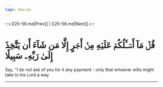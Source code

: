 ```yaml
---
tags: meccan
---
```


👈 [[25-56.md|Prev]] | [[25-58.md|Next]] 👉

# قُلۡ مَآ أَسۡـَٔلُكُمۡ عَلَيۡهِ مِنۡ أَجۡرٍ إِلَّا مَن شَآءَ أَن يَتَّخِذَ إِلَىٰ رَبِّهِۦ سَبِيلٗا

Say, "I do not ask of you for it any payment - only that whoever wills might take to his Lord a way

---


